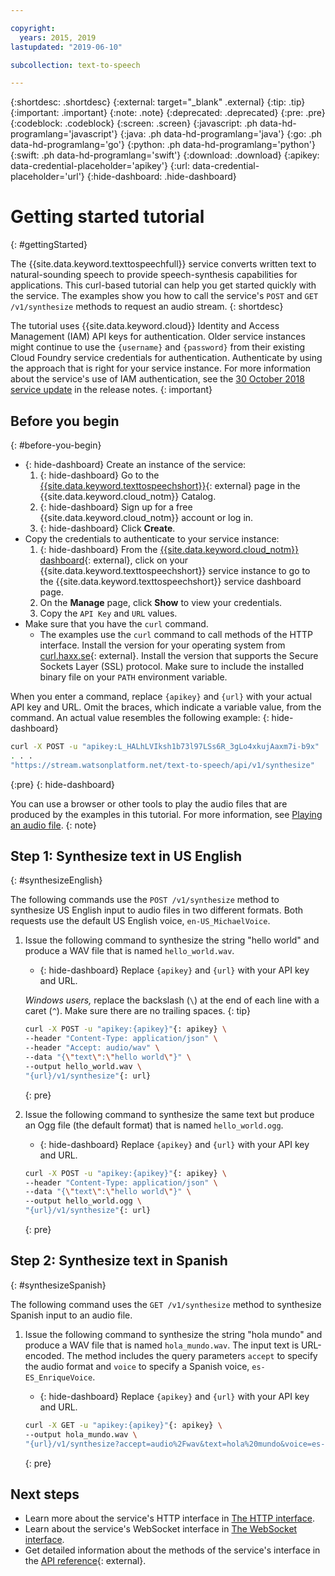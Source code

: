 ```yaml
---

copyright:
  years: 2015, 2019
lastupdated: "2019-06-10"

subcollection: text-to-speech

---
```


{:shortdesc: .shortdesc}
{:external: target="_blank" .external}
{:tip: .tip}
{:important: .important}
{:note: .note}
{:deprecated: .deprecated}
{:pre: .pre}
{:codeblock: .codeblock}
{:screen: .screen}
{:javascript: .ph data-hd-programlang='javascript'}
{:java: .ph data-hd-programlang='java'}
{:go: .ph data-hd-programlang='go'}
{:python: .ph data-hd-programlang='python'}
{:swift: .ph data-hd-programlang='swift'}
{:download: .download}
{:apikey: data-credential-placeholder='apikey'}
{:url: data-credential-placeholder='url'}
{:hide-dashboard: .hide-dashboard}

# Getting started tutorial
{: #gettingStarted}

The {{site.data.keyword.texttospeechfull}} service converts written text to natural-sounding speech to provide speech-synthesis capabilities for applications. This curl-based tutorial can help you get started quickly with the service. The examples show you how to call the service's `POST` and `GET /v1/synthesize` methods to request an audio stream.
{: shortdesc}

The tutorial uses {{site.data.keyword.cloud}} Identity and Access Management (IAM) API keys for authentication. Older service instances might continue to use the `{username}` and `{password}` from their existing Cloud Foundry service credentials for authentication. Authenticate by using the approach that is right for your service instance. For more information about the service's use of IAM authentication, see the [30 October 2018 service update](/docs/services/text-to-speech?topic=text-to-speech-release-notes#October2018) in the release notes.
{: important}

## Before you begin
{: #before-you-begin}

- {: hide-dashboard}  Create an instance of the service:
    1.  {: hide-dashboard} Go to the [{{site.data.keyword.texttospeechshort}}](https://{DomainName}/catalog/services/text-to-speech){: external} page in the {{site.data.keyword.cloud_notm}} Catalog.
    1.  {: hide-dashboard} Sign up for a free {{site.data.keyword.cloud_notm}} account or log in.
    1.  {: hide-dashboard} Click **Create**.
-   Copy the credentials to authenticate to your service instance:
    1.  {: hide-dashboard} From the [{{site.data.keyword.cloud_notm}} dashboard](https://{DomainName}/dashboard/apps){: external}, click on your {{site.data.keyword.texttospeechshort}} service instance to go to the {{site.data.keyword.texttospeechshort}} service dashboard page.
    1.  On the **Manage** page, click **Show** to view your credentials.
    1.  Copy the `API Key` and `URL` values.
-   Make sure that you have the `curl` command.
    -   The examples use the `curl` command to call methods of the HTTP interface. Install the version for your operating system from [curl.haxx.se](https://curl.haxx.se/){: external}. Install the version that supports the Secure Sockets Layer (SSL) protocol. Make sure to include the installed binary file on your `PATH` environment variable.

When you enter a command, replace `{apikey}` and `{url}` with your actual API key and URL. Omit the braces, which indicate a variable value, from the command. An actual value resembles the following example:
{: hide-dashboard}

```bash
curl -X POST -u "apikey:L_HALhLVIksh1b73l97LSs6R_3gLo4xkujAaxm7i-b9x"
. . .
"https://stream.watsonplatform.net/text-to-speech/api/v1/synthesize"
```
{:pre}
{: hide-dashboard}

You can use a browser or other tools to play the audio files that are produced by the examples in this tutorial. For more information, see [Playing an audio file](/docs/services/text-to-speech?topic=text-to-speech-audioFormats#formatsPlay).
{: note}

## Step 1: Synthesize text in US English
{: #synthesizeEnglish}

The following commands use the `POST /v1/synthesize` method to synthesize US English input to audio files in two different formats. Both requests use the default US English voice, `en-US_MichaelVoice`.

1.  Issue the following command to synthesize the string "hello world" and produce a WAV file that is named `hello_world.wav`.
    -   {: hide-dashboard} Replace `{apikey}` and `{url}` with your API key and URL.

    *Windows users,* replace the backslash (`\`) at the end of each line with a caret (`^`). Make sure there are no trailing spaces.
    {: tip}

    ```bash
    curl -X POST -u "apikey:{apikey}"{: apikey} \
    --header "Content-Type: application/json" \
    --header "Accept: audio/wav" \
    --data "{\"text\":\"hello world\"}" \
    --output hello_world.wav \
    "{url}/v1/synthesize"{: url}
    ```
    {: pre}

1.  Issue the following command to synthesize the same text but produce an Ogg file (the default format) that is named `hello_world.ogg`.
    -   {: hide-dashboard} Replace `{apikey}` and `{url}` with your API key and URL.

    ```bash
    curl -X POST -u "apikey:{apikey}"{: apikey} \
    --header "Content-Type: application/json" \
    --data "{\"text\":\"hello world\"}" \
    --output hello_world.ogg \
    "{url}/v1/synthesize"{: url}
    ```
    {: pre}

## Step 2: Synthesize text in Spanish
{: #synthesizeSpanish}

The following command uses the `GET /v1/synthesize` method to synthesize Spanish input to an audio file.

1.  Issue the following command to synthesize the string "hola mundo" and produce a WAV file that is named `hola_mundo.wav`. The input text is URL-encoded. The method includes the query parameters `accept` to specify the audio format and `voice` to specify a Spanish voice, `es-ES_EnriqueVoice`.
    -   {: hide-dashboard} Replace `{apikey}` and `{url}` with your API key and URL.

    ```bash
    curl -X GET -u "apikey:{apikey}"{: apikey} \
    --output hola_mundo.wav \
    "{url}/v1/synthesize?accept=audio%2Fwav&text=hola%20mundo&voice=es-ES_EnriqueVoice"{: url}
    ```
    {: pre}

## Next steps

-   Learn more about the service's HTTP interface in [The HTTP interface](/docs/services/text-to-speech?topic=text-to-speech-usingHTTP).
-   Learn about the service's WebSocket interface in [The WebSocket interface](/docs/services/text-to-speech?topic=text-to-speech-usingWebSocket).
-   Get detailed information about the methods of the service's interface in the [API reference](https://{DomainName}/apidocs/text-to-speech){: external}.
